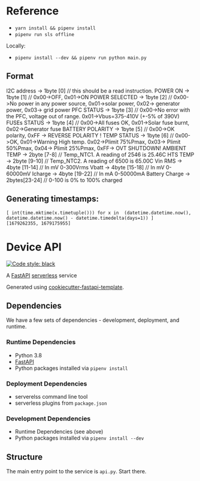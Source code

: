 # Reference

  * `yarn install && pipenv install`
  * `pipenv run sls offline`

Locally:

  * `pipenv install --dev && pipenv run python main.py`

## Format


I2C address   -> 1byte [0]	// this should be a read instruction.
  POWER ON     -> 1byte [1]   // 0x00->OFF, 0x01->ON
  POWER SELECTED  -> 1byte [2]   // 0x00->No power in any power source, 0x01->solar power, 0x02-> generator power, 0x03-> grid power
  PFC STATUS    -> 1byte [3]   // 0x00->No error with the PFC, voltage out of range. 0x01->Vbus=375-410V (+-5% of 390V)
  FUSEs STATUS   -> 1byte [4]   // 0x00->All fuses OK, 0x01->Solar fuse burnt, 0x02->Generator fuse
  BATTERY POLARITY -> 1byte [5]   // 0x00->OK polarity, 0xFF -> REVERSE POLARITY !
  TEMP STATUS   -> 1byte [6]   // 0x00->OK, 0x01->Warning High temp. 0x02->Plimit 75%Pmax, 0x03-> Plimit 50%Pmax, 0x04-> Plimit 25%Pmax, 0xFF-> OVT SHUTDOWN!
  AMBIENT TEMP   -> 2byte [7-8]  // Temp_NTC1. A reading of 2546 is 25.46C
  HTS TEMP     -> 2byte [9-10] // Temp_NTC2. A reading of 6500 is 65.00C
  Vin RMS     -> 4byte [11-14] // In mV 0-300Vrms
  Vbatt      -> 4byte [15-18] // In mV 0-60000mV
  Icharge     -> 4byte [19-22] // In mA 0-50000mA
  Battery Charge  -> 2bytes[23-24] // 0-100 is 0% to 100% charged


## Generating timestamps:

```
[ int(time.mktime(x.timetuple())) for x in  (datetime.datetime.now(), datetime.datetime.now() - datetime.timedelta(days=1)) ]
[1679262355, 1679175955]

```

# Device API

[![Code style: black](https://img.shields.io/badge/code%20style-black-000000.svg)](https://github.com/psf/black)

A [FastAPI] [serverless] service

Generated using [cookiecutter-fastapi-template](https://github.com/miketheman/cookiecutter-fastapi-template).


## Dependencies

We have a few sets of dependencies - development, deployment, and runtime.

### Runtime Dependencies

- Python 3.8
- [FastAPI]
- Python packages installed via `pipenv install`

### Deployment Dependencies

- serverelss command line tool
- serverless plugins from `package.json`

### Development Dependencies

- Runtime Dependencies (see above)
- Python packages installed via `pipenv install --dev`

[FastAPI]: https://fastapi.tiangolo.com/
[serverless]: https://www.serverless.com/open-source/


## Structure

The main entry point to the service is `api.py`.
Start there.


